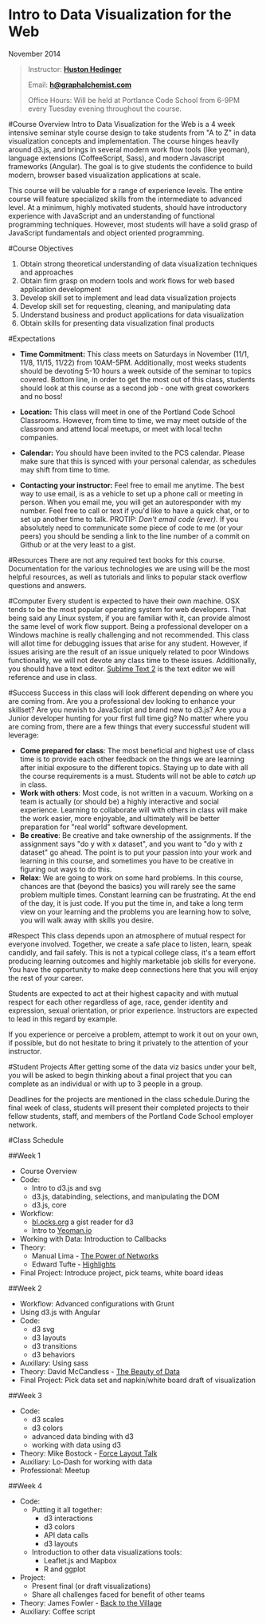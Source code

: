 Intro to Data Visualization for the Web
=============
November 2014

>Instructor: [**Huston Hedinger**](https://github.com/hustonhedinger)
>
>Email: **h@graphalchemist.com**
>
>Office Hours: Will be held at Portlance Code School from 6-9PM every Tuesday evening throughout the course.

#Course Overview
Intro to Data Visualization for the Web is a 4 week intensive seminar style course design to take students from "A to Z" in data visualization concepts and implementation.  The course hinges heavily around d3.js, and brings in several modern work flow tools (like yeoman), language extensions (CoffeeScript, Sass), and modern Javascript frameworks (Angular).  The goal is to give students the confidence to build modern, browser based visualization applications at scale.

This course will be valuable for a range of experience levels.  The entire course will feature specialized skills from the intermediate to advanced level.  At a minimum, highly motivated students, should have introductory experience with JavaScript and an understanding of functional programming techniques.  However, most students will have a solid grasp of JavaScript fundamentals and object oriented programming.

#Course Objectives
1. Obtain strong theoretical understanding of data visualization techniques and approaches
1. Obtain firm grasp on modern tools and work flows for web based application development
1. Develop skill set to implement and lead data visualization projects 
1. Develop skill set for requesting, cleaning, and manipulating data
1. Understand business and product applications for data visualization
1. Obtain skills for presenting data visualization final products

#Expectations
* **Time Commitment:**  This class meets on Saturdays in November (11/1, 11/8, 11/15, 11/22) from 10AM-5PM.  Additionally, most weeks students should be devoting 5-10 hours a week outside of the seminar to topics covered.  Bottom line, in order to get the most out of this class, students should look at this course as a second job - one with great coworkers and no boss!

* **Location:** This class will meet in one of the Portland Code School Classrooms.  However, from time to time, we may meet outside of the classroom and attend local meetups, or meet with local techn companies.

* **Calendar:** You should have been invited to the PCS calendar.  Please make sure that this is synced with your personal calendar, as schedules may shift from time to time.

* **Contacting your instructor:** Feel free to email me anytime.  The best way to use email, is as a vehicle to set up a phone call or meeting in person.  When you email me, you will get an autoresponder with my number.  Feel free to call or text if you'd like to have a quick chat, or to set up another time to talk.  PROTIP: *Don't email code (ever).*  If you absolutely need to communicate some piece of code to me (or your peers) you should be sending a link to the line number of a commit on Github or at the very least to a gist.

#Resources
There are not any required text books for this course.  Documentation for the various technologies we are using will be the most helpful resources, as well as tutorials and links to popular stack overflow questions and answers.

#Computer
Every student is expected to have their own machine.  OSX tends to be the most popular operating system for web developers.  That being said any Linux system, if you are familiar with it, can provide almost the same level of work flow support.  Being a professional developer on a Windows machine is really challenging and not recommended.  This class will allot time for debugging issues that arise for any student.  However, if issues arising are the result of an issue uniquely related to poor Windows functionality, we will not devote any class time to these issues.  Additionally, you should have a text editor.  [Sublime Text 2](http://www.sublimetext.com) is the text editor we will reference and use in class.

#Success
Success in this class will look different depending on where you are coming from.  Are you a professional dev looking to enhance your skillset?  Are you newish to JavaScript and brand new to d3.js?  Are you a Junior developer hunting for your first full time gig?  No matter where you are coming from, there are a few things that every successful student will leverage:
* **Come prepared for class**:  The most beneficial and highest use of class time is to provide each other feedback on the things we are learning after initial exposure to the different topics.  Staying up to date with all the course requirements is a must.  Students will not be able to *catch up* in class.
* **Work with others**:  Most code, is not written in a vacuum.  Working on a team is actually (or should be) a highly interactive and social experience.  Learning to collaborate will with others in class will make the work easier, more enjoyable, and ultimately will be better preparation for "real world" software development.
* **Be creative**: Be creative and take ownership of the assignments.  If the assignment says "do y with x dataset", and you want to "do y with z dataset" go ahead.  The point is to put your passion into your work and learning in this course, and sometimes you have to be creative in figuring out ways to do this.
* **Relax**:  We are going to work on some hard problems.  In this course, chances are that (beyond the basics) you will rarely see the same problem multiple times.  Constant learning can be frustrating.  At the end of the day, it is just code.  If you put the time in, and take a long term view on your learning and the problems you are learning how to solve, you will walk away with skills you desire.

#Respect
This class depends upon an atmosphere of mutual respect for everyone involved. Together, we create a safe place to listen, learn, speak candidly, and fail safely. This is not a typical college class, it's a team effort producing learning outcomes and highly marketable job skills for everyone. You have the opportunity to make deep connections here that you will enjoy the rest of your career.

Students are expected to act at their highest capacity and with mutual respect for each other regardless of age, race, gender identity and expression, sexual orientation, or prior experience. Instructors are expected to lead in this regard by example.

If you experience or perceive a problem, attempt to work it out on your own, if possible, but do not hesitate to bring it privately to the attention of your instructor.

#Student Projects
After getting some of the data viz basics under your belt, you will be asked to begin thinking about a final project that you can complete as an individual or with up to 3 people in a group.

Deadlines for the projects are mentioned in the class schedule.During the final week of class, students will present their completed projects to their fellow students, staff, and members of the Portland Code School employer network.

#Class Schedule

##Week 1
* Course Overview
* Code: 
    * Intro to d3.js and svg
    * d3.js, databinding, selections, and manipulating the DOM
    * d3.js, core
* Workflow: 
    * [bl.ocks.org](http://bl.ocks.org) a gist reader for d3
    * Intro to [Yeoman.io](http://yeoman.io/)
* Working with Data: Introduction to Callbacks
* Theory: 
    * Manual Lima - [The Power of Networks](https://www.youtube.com/watch?v=nJmGrNdJ5Gw)
    * Edward Tufte - [Highlights](https://www.youtube.com/watch?v=Th_1azZA2OY)
* Final Project: Introduce project, pick teams, white board ideas

##Week 2 
* Workflow: Advanced configurations with Grunt
* Using d3.js with Angular
* Code:
    * d3 svg
    * d3 layouts
    * d3 transitions
    * d3 behaviors
* Auxillary: Using sass
* Theory: David McCandless - [The Beauty of Data](https://www.youtube.com/watch?v=5Zg-C8AAIGg)
* Final Project: Pick data set and napkin/white board draft of visualization

##Week 3
* Code: 
    * d3 scales
    * d3 colors
    * advanced data binding with d3 
    * working with data using d3
* Theory: Mike Bostock - [Force Layout Talk](http://vimeo.com/29458354)
* Auxiliary: Lo-Dash for working with data
* Professional: Meetup

##Week 4
* Code: 
    * Putting it all together:
        * d3 interactions 
        * d3 colors
        * API data calls
        * d3 layouts
    * Introduction to other data visualizations tools:
        * Leaflet.js and Mapbox
        * R and ggplot
* Project: 
    * Present final (or draft visualizations)
    * Share all challenges faced for benefit of other teams
* Theory: James Fowler - [Back to the Village](https://www.youtube.com/watch?v=MZAmkIp8aI4)
* Auxiliary: Coffee script
